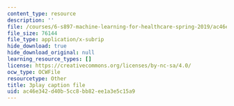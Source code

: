 ```yaml
---
content_type: resource
description: ''
file: /courses/6-s897-machine-learning-for-healthcare-spring-2019/ac46e342d40b5cc8bb82ee1a3e5c15a9_zdotUAxiPGM.vtt
file_size: 76144
file_type: application/x-subrip
hide_download: true
hide_download_original: null
learning_resource_types: []
license: https://creativecommons.org/licenses/by-nc-sa/4.0/
ocw_type: OCWFile
resourcetype: Other
title: 3play caption file
uid: ac46e342-d40b-5cc8-bb82-ee1a3e5c15a9
---
```

